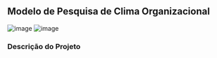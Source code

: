 ## Modelo de Pesquisa de Clima Organizacional
![image](https://github.com/user-attachments/assets/3d32c573-85ee-445f-9590-98a8015cf5a1)
![image](https://github.com/user-attachments/assets/aef0eec9-4a30-4ab2-9f38-7f9f1514f23d)

### Descrição do Projeto



